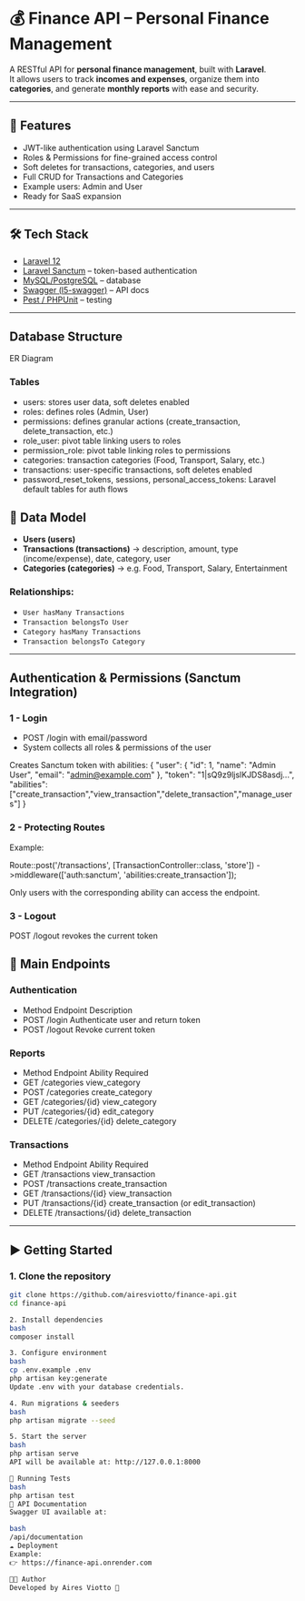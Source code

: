 # 💰 Finance API – Personal Finance Management

A RESTful API for **personal finance management**, built with **Laravel**.  
It allows users to track **incomes and expenses**, organize them into **categories**, and generate **monthly reports** with ease and security.

---

## 🚀 Features
- JWT-like authentication using Laravel Sanctum
- Roles & Permissions for fine-grained access control
- Soft deletes for transactions, categories, and users
- Full CRUD for Transactions and Categories
- Example users: Admin and User
- Ready for SaaS expansion

---

## 🛠️ Tech Stack
- [Laravel 12](https://laravel.com/)
- [Laravel Sanctum](https://laravel.com/docs/10.x/sanctum) – token-based authentication
- [MySQL/PostgreSQL](https://www.postgresql.org/) – database
- [Swagger (l5-swagger)](https://github.com/DarkaOnLine/L5-Swagger) – API docs
- [Pest / PHPUnit](https://pestphp.com/) – testing

---

## Database Structure
ER Diagram

### Tables

- users: stores user data, soft deletes enabled
- roles: defines roles (Admin, User)
- permissions: defines granular actions (create_transaction, delete_transaction, etc.)
- role_user: pivot table linking users to roles
- permission_role: pivot table linking roles to permissions
- categories: transaction categories (Food, Transport, Salary, etc.)
- transactions: user-specific transactions, soft deletes enabled
- password_reset_tokens, sessions, personal_access_tokens: Laravel default tables for auth flows

## 📂 Data Model
- **Users (users)**  
- **Transactions (transactions)** → description, amount, type (income/expense), date, category, user  
- **Categories (categories)** → e.g. Food, Transport, Salary, Entertainment  

### Relationships:  
- `User hasMany Transactions`  
- `Transaction belongsTo User`  
- `Category hasMany Transactions`  
- `Transaction belongsTo Category`  

---

## Authentication & Permissions (Sanctum Integration)

### 1 - Login

- POST /login with email/password
- System collects all roles & permissions of the user

Creates Sanctum token with abilities:
{
  "user": { "id": 1, "name": "Admin User", "email": "admin@example.com" },
  "token": "1|sQ9z9ljslKJDS8asdj...",
  "abilities": ["create_transaction","view_transaction","delete_transaction","manage_users"]
}

### 2 - Protecting Routes
Example:

Route::post('/transactions', [TransactionController::class, 'store'])
     ->middleware(['auth:sanctum', 'abilities:create_transaction']);

Only users with the corresponding ability can access the endpoint.

### 3 - Logout
POST /logout revokes the current token

## 📌 Main Endpoints

### Authentication
- Method	Endpoint	Description
- POST	/login	Authenticate user and return token
- POST	/logout	Revoke current token

### Reports
- Method	Endpoint	Ability Required
- GET	/categories	view_category
- POST	/categories	create_category
- GET	/categories/{id}	view_category
- PUT	/categories/{id}	edit_category
- DELETE	/categories/{id}	delete_category

### Transactions
- Method	Endpoint	Ability Required
- GET	/transactions	view_transaction
- POST	/transactions	create_transaction
- GET	/transactions/{id}	view_transaction
- PUT	/transactions/{id}	create_transaction (or edit_transaction)
- DELETE	/transactions/{id}	delete_transaction

---

## ▶️ Getting Started

### 1. Clone the repository
```bash
git clone https://github.com/airesviotto/finance-api.git
cd finance-api

2. Install dependencies
bash
composer install

3. Configure environment
bash
cp .env.example .env
php artisan key:generate
Update .env with your database credentials.

4. Run migrations & seeders
bash
php artisan migrate --seed

5. Start the server
bash
php artisan serve
API will be available at: http://127.0.0.1:8000

🧪 Running Tests
bash
php artisan test
📖 API Documentation
Swagger UI available at:

bash
/api/documentation
☁️ Deployment
Example:
👉 https://finance-api.onrender.com

👨‍💻 Author
Developed by Aires Viotto 🚀
